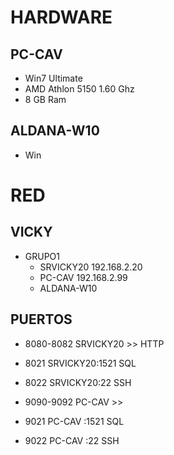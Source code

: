 # HARDWARE

## PC-CAV 
* Win7 Ultimate
* AMD Athlon 5150 1.60 Ghz
* 8 GB Ram

## ALDANA-W10
* Win

# RED

## VICKY

* GRUPO1
  * SRVICKY20	192.168.2.20	
  * PC-CAV 		192.168.2.99
  * ALDANA-W10


## PUERTOS


- 8080-8082		SRVICKY20 	>> HTTP
- 8021			SRVICKY20:1521 SQL 
- 8022			SRVICKY20:22   SSH

- 9090-9092		PC-CAV 		>>
- 9021			PC-CAV :1521 SQL 
- 9022			PC-CAV :22   SSH
 
